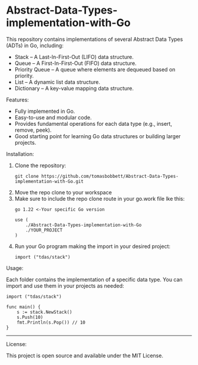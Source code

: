 # Abstract-Data-Types-implementation-with-Go
This repository contains implementations of several Abstract Data Types (ADTs) in Go, including:
<ul>
  <li>Stack – A Last-In-First-Out (LIFO) data structure.</li>
  <li>Queue – A First-In-First-Out (FIFO) data structure.</li>
  <li>Priority Queue – A queue where elements are dequeued based on priority.</li>
  <li>List – A dynamic list data structure.</li>
  <li>Dictionary – A key-value mapping data structure.</li>
</ul>
Features:
<ul>
  <li>Fully implemented in Go.</li>
  <li>Easy-to-use and modular code.</li>
  <li>Provides fundamental operations for each data type (e.g., insert, remove, peek).</li>
  <li>Good starting point for learning Go data structures or building larger projects.</li>
</ul>


Installation:
<ol>
	<li>
Clone the repository:

    git clone https://github.com/tomasbobbett/Abstract-Data-Types-implementation-with-Go.git
</li>
<li>
Move the repo clone to your workspace
</li>
<li>
Make sure to include the repo clone route in your go.work file lke this:

    go 1.22 <-Your specific Go version
    
    use (
	    ./Abstract-Data-Types-implementation-with-Go
	    ./YOUR_PROJECT
    )
</li>
<li>
Run your Go program making the import in your desired project:

    import ("tdas/stack")
</li>
</ol>

Usage:

Each folder contains the implementation of a specific data type. You can import and use them in your projects as needed:

    import ("tdas/stack")
    
    func main() {
        s := stack.NewStack()
        s.Push(10)
        fmt.Println(s.Pop()) // 10
    }
------
License:

This project is open source and available under the MIT License.
